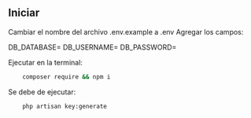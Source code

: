 ## Iniciar

Cambiar el nombre del archivo .env.example a .env
Agregar los campos:

DB_DATABASE= 
DB_USERNAME= 
DB_PASSWORD= 

Ejecutar en la terminal: 

```bash 
    composer require && npm i 
```

Se debe de ejecutar:

```bash 
    php artisan key:generate
```